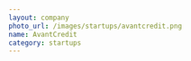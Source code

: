 ```yaml
---
layout: company
photo_url: /images/startups/avantcredit.png
name: AvantCredit
category: startups
---
```

